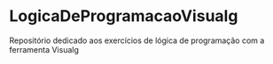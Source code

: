 # LogicaDeProgramacaoVisualg
Repositório dedicado aos exercícios de lógica de programação com a ferramenta Visualg
